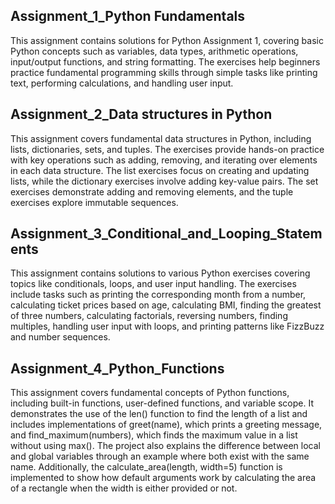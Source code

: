 ## Assignment_1_Python Fundamentals
This assignment contains solutions for Python Assignment 1, covering basic Python concepts such as variables, data types, arithmetic operations, input/output functions, and string formatting. The exercises help beginners practice fundamental programming skills through simple tasks like printing text, performing calculations, and handling user input.   
## Assignment_2_Data structures in Python
This assignment covers fundamental data structures in Python, including lists, dictionaries, sets, and tuples. The exercises provide hands-on practice with key operations such as adding, removing, and iterating over elements in each data structure. The list exercises focus on creating and updating lists, while the dictionary exercises involve adding key-value pairs. The set exercises demonstrate adding and removing elements, and the tuple exercises explore immutable sequences. 
## Assignment_3_Conditional_and_Looping_Statements
This assignment contains solutions to various Python exercises covering topics like conditionals, loops, and user input handling. The exercises include tasks such as printing the corresponding month from a number, calculating ticket prices based on age, calculating BMI, finding the greatest of three numbers, calculating factorials, reversing numbers, finding multiples, handling user input with loops, and printing patterns like FizzBuzz and number sequences. 
## Assignment_4_Python_Functions
This assignment covers fundamental concepts of Python functions, including built-in functions, user-defined functions, and variable scope. It demonstrates the use of the len() function to find the length of a list and includes implementations of greet(name), which prints a greeting message, and find_maximum(numbers), which finds the maximum value in a list without using max(). The project also explains the difference between local and global variables through an example where both exist with the same name. Additionally, the calculate_area(length, width=5) function is implemented to show how default arguments work by calculating the area of a rectangle when the width is either provided or not.





